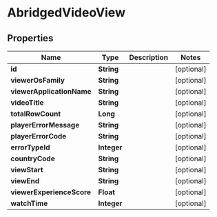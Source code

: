

# AbridgedVideoView

## Properties

Name | Type | Description | Notes
------------ | ------------- | ------------- | -------------
**id** | **String** |  |  [optional]
**viewerOsFamily** | **String** |  |  [optional]
**viewerApplicationName** | **String** |  |  [optional]
**videoTitle** | **String** |  |  [optional]
**totalRowCount** | **Long** |  |  [optional]
**playerErrorMessage** | **String** |  |  [optional]
**playerErrorCode** | **String** |  |  [optional]
**errorTypeId** | **Integer** |  |  [optional]
**countryCode** | **String** |  |  [optional]
**viewStart** | **String** |  |  [optional]
**viewEnd** | **String** |  |  [optional]
**viewerExperienceScore** | **Float** |  |  [optional]
**watchTime** | **Integer** |  |  [optional]



